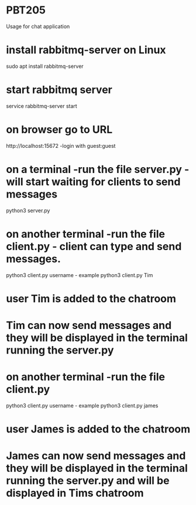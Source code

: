 # PBT205
Usage for chat application

# install rabbitmq-server on Linux
sudo apt install rabbitmq-server

# start rabbitmq server
service rabbitmq-server start

# on browser go to URL
http://localhost:15672  -login with guest:guest

# on a terminal -run the file server.py   - will start waiting for clients to send messages
python3 server.py

# on another terminal -run the file client.py  - client can type and send  messages.
python3 client.py username - example python3 client.py Tim
# user Tim is added to the chatroom
# Tim can now send messages and they will be displayed in the terminal running the server.py

# on another terminal -run the file client.py 
python3 client.py username - example python3 client.py james
# user James is added to the chatroom
# James can now send messages and they will be displayed in the terminal running the server.py and will be displayed in Tims chatroom



